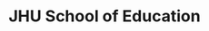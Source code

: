 ---
layout: project
title: 'JHU School of Education'
permalink: /work/jhu-school-of-education
website_url: 'http://education.jhu.edu'
responsibilities: 'Frontend'
gallery_images: 
  - '/assets/img/soe-1.png'
  - '/assets/img/soe-2.png'
---